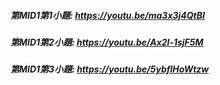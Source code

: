 ##### 第MID1第1小題: https://youtu.be/ma3x3j4QtBI
##### 第MID1第2小題: https://youtu.be/Ax2l-1sjF5M
##### 第MID1第3小題: https://youtu.be/5ybflHoWtzw
<BR>
